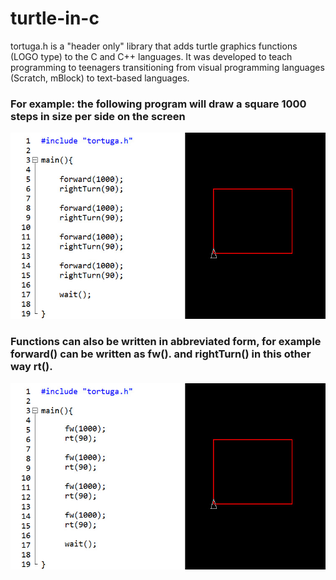 # turtle-in-c
tortuga.h is a "header only" library that adds turtle graphics functions (LOGO type) to the C and C++ languages. It was developed to teach programming to teenagers transitioning from visual programming languages ​​(Scratch, mBlock) to text-based languages.

### For example: the following program will draw a square 1000 steps in size per side on the screen

![square1](https://github.com/moglione/turtle-in-c/blob/main/images/square1.jpg)


### Functions can also be written in abbreviated form, for example **forward()** can be written as **fw()**. and **rightTurn()** in this other way **rt()**.

![square2](https://github.com/moglione/turtle-in-c/blob/main/images/square2.jpg)
